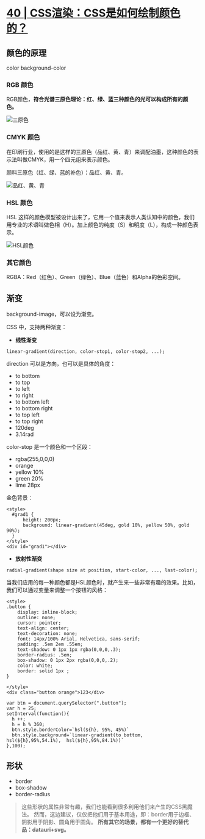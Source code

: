 # [40 | CSS渲染：CSS是如何绘制颜色的？](https://time.geekbang.org/column/article/92663?utm_source=time_web&utm_medium=menu)

## 颜色的原理

color
background-color

### RGB 颜色

RGB颜色，**符合光谱三原色理论：红、绿、蓝三种颜色的光可以构成所有的颜色。**

![三原色](https://static001.geekbang.org/resource/image/7f/a1/7f5bf39cbe44e36758683a674f9fcfa1.png)

### CMYK 颜色

在印刷行业，使用的是这样的三原色（品红、黄、青）来调配油墨，这种颜色的表示法叫做CMYK，用一个四元组来表示颜色。

颜料三原色（红、绿、蓝的补色）：品红、黄、青。

![品红、黄、青](https://static001.geekbang.org/resource/image/15/1b/15fefe9f80ec8e1f7bd9ecd223feb61b.png)


### HSL 颜色

HSL 这样的颜色模型被设计出来了，它用一个值来表示人类认知中的颜色，我们用专业的术语叫做色相（H）。加上颜色的纯度（S）和明度（L），构成一种颜色表示。

![HSL颜色](https://static001.geekbang.org/resource/image/a3/ce/a3016a6ff178870d6dba23f807b0dfce.png)

### 其它颜色

RGBA：Red（红色）、Green（绿色）、Blue（蓝色）和Alpha的色彩空间。

## 渐变

background-image，可以设为渐变。

CSS 中，支持两种渐变：
- **线性渐变**
  
```
linear-gradient(direction, color-stop1, color-stop2, ...);
```

  direction 可以是方向，也可以是具体的角度：
  - to bottom
  - to top
  - to left
  - to right
  - to bottom left
  - to bottom right
  - to top left
  - to top right
  - 120deg
  - 3.14rad

  color-stop 是一个颜色和一个区段：
  - rgba(255,0,0,0)
  - orange
  - yellow 10%
  - green 20%
  - lime 28px

  金色背景：
  ```
  <style>
    #grad1 {
        height: 200px;
        background: linear-gradient(45deg, gold 10%, yellow 50%, gold 90%); 
    }
  </style>
  <div id="grad1"></div>
  ```

- **放射性渐变**

```
radial-gradient(shape size at position, start-color, ..., last-color);
```

  当我们应用的每一种颜色都是HSL颜色时，就产生来一些非常有趣的效果。比如，我们可以通过变量来调整一个按钮的风格：

```
<style>
.button {
    display: inline-block;
    outline: none;
    cursor: pointer;
    text-align: center;
    text-decoration: none;
    font: 14px/100% Arial, Helvetica, sans-serif;
    padding: .5em 2em .55em;
    text-shadow: 0 1px 1px rgba(0,0,0,.3);
    border-radius: .5em;
    box-shadow: 0 1px 2px rgba(0,0,0,.2);
    color: white;
    border: solid 1px ;
}

</style>
<div class="button orange">123</div>
```

```
var btn = document.querySelector(".button");
var h = 25;
setInterval(function(){
  h ++;
  h = h % 360;
  btn.style.borderColor=`hsl(${h}, 95%, 45%)`
  btn.style.background=`linear-gradient(to bottom,  hsl(${h},95%,54.1%),  hsl(${h},95%,84.1%))`
},100);
```

## 形状

- border
- box-shadow
- border-radius

> 这些形状的属性非常有趣，我们也能看到很多利用他们来产生的CSS黑魔法。
> 然而，这边建议，仅仅把他们用于基本用途，即：border用于边框、阴影用于阴影、圆角用于圆角。
> **所有其它的场景，都有一个更好的替代品：datauri+svg。**

